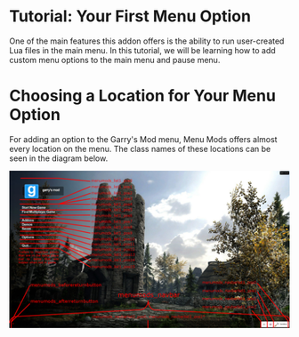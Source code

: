 # Tutorial: Your First Menu Option

One of the main features this addon offers is the ability to run user-created Lua files in the main menu. In this tutorial, we will be
learning how to add custom menu options to the main menu and pause menu.


# Choosing a Location for Your Menu Option

For adding an option to the Garry's Mod menu, Menu Mods offers almost every location on the menu.
The class names of these locations can be seen in the diagram below.

![Main Menu Diagram](/tutorials/images/Main_Menu_Diagram.png?raw=true "Menu Mods Logo")
